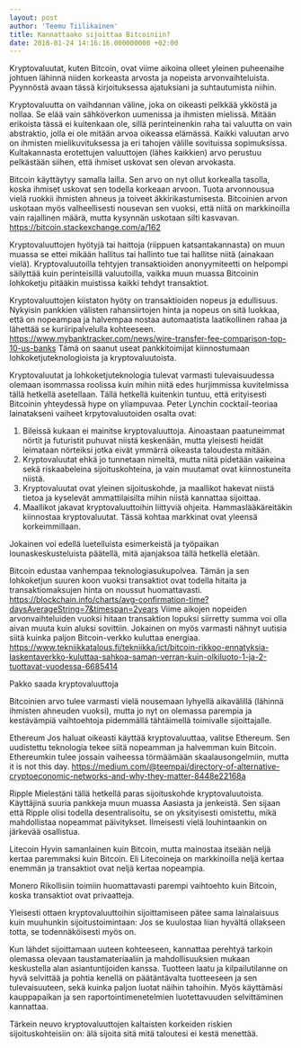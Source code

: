 ```yaml
---
layout: post
author: 'Teemu Tiilikainen'
title: Kannattaako sijoittaa Bitcoiniin?
date: 2018-01-24 14:16:16.000000000 +02:00
---
```


Kryptovaluutat, kuten Bitcoin, ovat viime aikoina olleet yleinen puheenaihe johtuen lähinnä niiden korkeasta arvosta ja nopeista arvonvaihteluista. Pyynnöstä avaan tässä kirjoituksessa ajatuksiani ja suhtautumista niihin.

Kryptovaluutta on vaihdannan väline, joka on oikeasti pelkkää ykköstä ja nollaa. Se elää vain sähköverkon uumenissa ja ihmisten mielissä. Mitään erikoista tässä ei kuitenkaan ole, sillä perinteinenkin raha tai valuutta on vain abstraktio, jolla ei ole mitään arvoa oikeassa elämässä. Kaikki valuutan arvo on ihmisten mielikuvituksessa ja eri tahojen välille sovituissa sopimuksissa. Kultakannasta erotettujen valuuttojen (lähes kaikkien) arvo perustuu pelkästään siihen, että ihmiset uskovat sen olevan arvokasta.

Bitcoin käyttäytyy samalla lailla. Sen arvo on nyt ollut korkealla tasolla, koska ihmiset uskovat sen todella korkeaan arvoon. Tuota arvonnousua vielä ruokkii ihmisten ahneus ja toiveet äkkirikastumisesta. Bitcoinien arvon uskotaan myös valheellisesti nousevan sen vuoksi, että niitä on markkinoilla vain rajallinen määrä, mutta kysynnän uskotaan silti kasvavan. https://bitcoin.stackexchange.com/a/162

Kryptovaluuttojen hyötyjä tai haittoja (riippuen katsantakannasta) on muun muassa se ettei mikään hallitus tai hallinto tue tai hallitse niitä (ainakaan vielä). Kryptovaluutoilla tehtyjen transaktioiden anonyymiteetti on helpompi säilyttää kuin perinteisillä valuutoilla, vaikka muun muassa Bitcoinin lohkoketju pitääkin muistissa kaikki tehdyt transaktiot. 

Kryptovaluuttojen kiistaton hyöty on transaktioiden nopeus ja edullisuus. Nykyisin pankkien välisten rahansiirtojen hinta ja nopeus on sitä luokkaa, että on nopeampaa ja halvempaa nostaa automaatista laatikollinen rahaa ja lähettää se kuriiripalvelulla kohteeseen. https://www.mybanktracker.com/news/wire-transfer-fee-comparison-top-10-us-banks Tämä on saanut useat pankkitoimijat kiinnostumaan lohkoketjuteknologioista ja kryptovaluutoista.

Kryptovaluutat ja lohkoketjuteknologia tulevat varmasti tulevaisuudessa olemaan isommassa roolissa kuin mihin niitä edes hurjimmissa kuvitelmissa tällä hetkellä asetellaan. Tällä hetkellä kuitenkin tuntuu, että erityisesti Bitcoinin yhteydessä hype on yliampuvaa. Peter Lynchin cocktail-teoriaa lainatakseni vaiheet krpytovaluutoiden osalta ovat:

1. Bileissä kukaan ei mainitse kryptovaluuttoja. Ainoastaan paatuneimmat nörtit ja futuristit puhuvat niistä keskenään, mutta yleisesti heidät leimataan nörteiksi jotka eivät ymmärrä oikeasta taloudesta mitään.
2. Kryptovaluutat ehkä jo tunnetaan nimeltä, mutta niitä pidetään vaikeina sekä riskaabeleina sijoituskohteina, ja vain muutamat ovat kiinnostuneita niistä.
3. Kryptovaluutat ovat yleinen sijoituskohde, ja maallikot hakevat niistä tietoa ja kyselevät ammattilaisilta mihin niistä kannattaa sijoittaa.
4. Maallikot jakavat kryptovaluuttoihin liittyviä ohjeita. Hammaslääkäreitäkin kiinnostaa kryptovaluutat. Tässä kohtaa markkinat ovat yleensä korkeimmillaan.

Jokainen voi edellä luetelluista esimerkeistä ja työpaikan lounaskeskusteluista päätellä, mitä ajanjaksoa tällä hetkellä eletään.

Bitcoin edustaa vanhempaa teknologiasukupolvea. Tämän ja sen lohkoketjun suuren koon vuoksi transaktiot ovat todella hitaita ja transaktiomaksujen hinta on noussut huomattavasti. https://blockchain.info/charts/avg-confirmation-time?daysAverageString=7&timespan=2years Viime aikojen nopeiden arvonvaihteluiden vuoksi hitaan transaktion lopuksi siirretty summa voi olla aivan muuta kuin aluksi sovittiin. Jokainen on myös varmasti nähnyt uutisia siitä kuinka paljon Bitcoin-verkko kuluttaa energiaa. https://www.tekniikkatalous.fi/tekniikka/ict/bitcoin-rikkoo-ennatyksia-laskentaverkko-kuluttaa-sahkoa-saman-verran-kuin-olkiluoto-1-ja-2-tuottavat-vuodessa-6685414 

Pakko saada kryptovaluuttoja

Bitcoinien arvo tulee varmasti vielä nousemaan lyhyellä aikavälillä (lähinnä ihmisten ahneuden vuoksi), mutta jo nyt on olemassa parempia ja kestävämpiä vaihtoehtoja pidemmällä tähtäimellä toimivalle sijoittajalle.

Ethereum
Jos haluat oikeasti käyttää kryptovaluuttaa, valitse Ethereum. Sen uudistettu teknologia tekee siitä nopeamman ja halvemman kuin Bitcoin. Ethereumkin tulee jossain vaiheessa törmäämään skaalausongelmiin, mutta it is not this day.
https://medium.com/@teempai/directory-of-alternative-cryptoeconomic-networks-and-why-they-matter-8448e22168a

Ripple
Mielestäni tällä hetkellä paras sijoituskohde kryptovaluutoista. Käyttäjinä suuria pankkeja muun muassa Aasiasta ja jenkeistä. Sen sijaan että Ripple olisi todella desentralisoitu, se on yksityisesti omistettu, mikä mahdollistaa nopeammat päivitykset. Ilmeisesti vielä louhintaankin on järkevää osallistua.

Litecoin
Hyvin samanlainen kuin Bitcoin, mutta mainostaa itseään neljä kertaa paremmaksi kuin Bitcoin. Eli Litecoineja on markkinoilla neljä kertaa enemmän ja transaktiot ovat neljä kertaa nopeampia.

Monero
Rikollisiin toimiin huomattavasti parempi vaihtoehto kuin Bitcoin, koska transaktiot ovat privaatteja.

Yleisesti ottaen kryptovaluuttoihin sijoittamiseen pätee sama lainalaisuus kuin muuhunkin sijoitustoimintaan: Jos se kuulostaa liian hyvältä ollakseen totta, se todennäköisesti myös on.

Kun lähdet sijoittamaan uuteen kohteeseen, kannattaa perehtyä tarkoin olemassa olevaan taustamateriaaliin ja mahdollisuuksien mukaan keskustella alan asiantuntijoiden kanssa. Tuotteen laatu ja kilpailutilanne on hyvä selvittää ja pohtia kenellä on päätäntävalta tuotteeseen ja sen tulevaisuuteen, sekä kuinka paljon luotat näihin tahoihin. Myös käyttämäsi kauppapaikan ja sen raportointimenetelmien luotettavuuden selvittäminen kannattaa.

Tärkein neuvo kryptovaluuttojen kaltaisten korkeiden riskien sijoituskohteisiin on: älä sijoita sitä mitä taloutesi ei kestä menettää.
